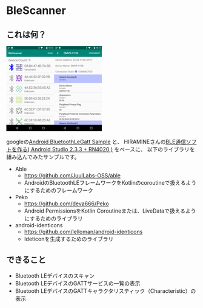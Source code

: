 # BleScanner

## これは何？

<img src="https://github.com/cnaos/picture/raw/master/BleScanner/device_list.png" width="25%"/><img src="https://github.com/cnaos/picture/raw/master/BleScanner/device_detail.png" width="25%"/>

googleの[Android BluetoothLeGatt Sample](https://github.com/android/connectivity-samples/tree/master/BluetoothLeGatt)
と、
HIRAMINEさんの[BLE通信ソフトを作る( Android Studio 2.3.3 + RN4020 )](https://www.hiramine.com/programming/blecommunicator/index.html)
をベースに、
以下のライブラリを組み込んでみたサンプルです。

* Able
  * https://github.com/JuulLabs-OSS/able
  * AndroidのBluetoothLEフレームワークをKotlinのcoroutineで扱えるようにするためのフレームワーク
* Peko
  * https://github.com/deva666/Peko
  * Android PermissionsをKotlin Coroutineまたは、LiveDataで扱えるようにするためのライブラリ
* android-identicons
  * https://github.com/lelloman/android-identicons
  * Ideticonを生成するためのライブラリ


## できること

* Bluetooth LEデバイスのスキャン
* Bluetooth LEデバイスのGATTサービスの一覧の表示
* Bluetooth LEデバイスのGATTキャラクタリスティック（Characteristic）の表示

